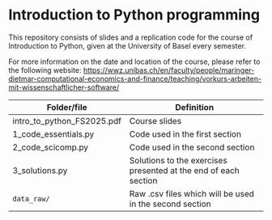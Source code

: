 # Introduction to Python programming

This repository consists of slides and a replication code for the course of Introduction to Python, given at the University of Basel every semester.

For more information on the date and location of the course, please refer to the following website:
https://wwz.unibas.ch/en/faculty/people/maringer-dietmar-computational-economics-and-finance/teaching/vorkurs-arbeiten-mit-wissenschaftlicher-software/


Folder/file | Definition
-------|-----------
intro_to_python_FS2025.pdf | Course slides
1_code_essentials.py | Code used in the first section
2_code_scicomp.py | Code used in the second section
3_solutions.py | Solutions to the exercises presented at the end of each section
`data_raw/` | Raw .csv files which will be used in the second section
